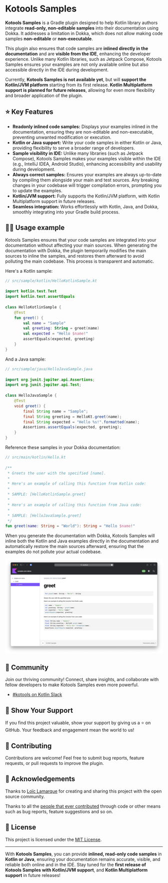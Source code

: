 # Kotools Samples

**Kotools Samples** is a Gradle plugin designed to help Kotlin library authors
integrate **read-only, non-editable samples** into their documentation using
Dokka.
It addresses a limitation in Dokka, which does not allow making code samples
**non-editable** or **non-executable**.

This plugin also ensures that code samples are **inlined directly in the
documentation** and are **visible from the IDE**, enhancing the developer
experience.
Unlike many Kotlin libraries, such as Jetpack Compose, Kotools Samples ensures
your examples are not only available online but also accessible directly in the
IDE during development.

Currently, **Kotools Samples is not available yet**, but will **support the
Kotlin/JVM platform** starting from its first release.
**Kotlin Multiplatform support is planned for future releases**, allowing for
even more flexibility and broader application of the plugin.

## ⭐️ Key Features

- **Readonly inlined code samples:** Displays your examples inlined in the
  documentation, ensuring they are non-editable and non-executable, preventing
  unwanted modification or execution.
- **Kotlin or Java support:** Write your code samples in either Kotlin or Java,
  providing flexibility to serve a broader range of developers.
- **Sample visibility in IDE:** Unlike many libraries (such as Jetpack Compose),
  Kotools Samples makes your examples visible within the IDE (e.g.,
  IntelliJ IDEA, Android Studio), enhancing accessibility and usability during
  development.
- **Always correct samples:** Ensures your examples are always up-to-date by
  compiling them alongside your main and test sources. Any breaking changes in
  your codebase will trigger compilation errors, prompting you to update the
  examples.
- **Kotlin/JVM support:** Fully supports the Kotlin/JVM platform, with Kotlin
  Multiplatform support in future releases.
- **Seamless integration:** Works effortlessly with Kotlin, Java, and Dokka,
  smoothly integrating into your Gradle build process.

## 🧑‍💻 Usage example

Kotools Samples ensures that your code samples are integrated into your
documentation without affecting your main sources.
When generating the documentation with Dokka, the plugin temporarily modifies
the main sources to inline the samples, and restores them afterward to avoid
polluting the main codebase.
This process is transparent and automatic.

Here's a Kotlin sample:

```kotlin
// src/sample/kotlin/HelloKotlinSample.kt

import kotlin.test.Test
import kotlin.test.assertEquals

class HelloKotlinSample {
    @Test
    fun greet() {
        val name = "Sample"
        val greeting: String = greet(name)
        val expected = "Hello $name!"
        assertEquals(expected, greeting)
    }
}
```

And a Java sample:

```java
// src/sample/java/HelloJavaSample.java

import org.junit.jupiter.api.Assertions;
import org.junit.jupiter.api.Test;

class HelloJavaSample {
    @Test
    void greet() {
        final String name = "Sample";
        final String greeting = HelloKt.greet(name);
        final String expected = "Hello %s!".formatted(name);
        Assertions.assertEquals(expected, greeting);
    }
}
```

Reference these samples in your Dokka documentation:

```kotlin
// src/main/kotlin/Hello.kt

/**
 * Greets the user with the specified [name].
 *
 * Here's an example of calling this function from Kotlin code:
 *
 * SAMPLE: [HelloKotlinSample.greet]
 *
 * Here's an example of calling this function from Java code:
 *
 * SAMPLE: [HelloJavaSample.greet]
 */
fun greet(name: String = "World"): String = "Hello $name!"
```

When you generate the documentation with Dokka, Kotools Samples will inline both
the Kotlin and Java examples directly in the documentation and automatically
restore the main sources afterward, ensuring that the examples do not pollute
your actual codebase.

![Screenshot](jvm-demo/screenshot.png)

## 🤝 Community

Join our thriving community! Connect, share insights, and collaborate with
fellow developers to make Kotools Samples even more powerful.

- [#kotools on Kotlin Slack](https://kotlinlang.slack.com/archives/C05H0L1LD25)

## 📣 Show Your Support

If you find this project valuable, show your support by giving us a ⭐️ on
GitHub.
Your feedback and engagement mean the world to us!

## 🚧 Contributing

Contributions are welcome! Feel free to submit bug reports, feature requests, or
pull requests to improve the plugin.

## 🙏 Acknowledgements

Thanks to [Loïc Lamarque](https://github.com/LVMVRQUXL) for creating and sharing
this project with the open source community.

Thanks to all the [people that ever contributed](https://github.com/kotools/samples/graphs/contributors)
through code or other means such as bug reports, feature suggestions and so on.

## 📄 License

This project is licensed under the [MIT License](LICENSE.txt).

---

With **Kotools Samples**, you can provide **inlined, read-only code samples** in
**Kotlin or Java**, ensuring your documentation remains accurate, visible, and
reliable both online and in the IDE.
Stay tuned for the **first release of Kotools Samples with Kotlin/JVM support**,
and **Kotlin Multiplatform support** in future releases!
